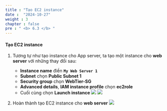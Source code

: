 ```yaml
---
title : "Tạo EC2 instance"
date :  "2024-10-27" 
weight : 3
chapter : false
pre : " <b> 6.3 </b> "
---
```


#### Tạo EC2 instance
1. Tương tự như tạo instance cho App server, ta tạo một instance cho **web server** với những thay đổi sau:
    - **Instance name** điền **`My Web Server 1`**
    - **Subnet** chọn **Public Subnet 1**
    - **Security group** chọn **WebTier-SG**
    - **Advanced details**, **IAM instance profile** chọn **ec2role**
    - Cuối cùng chọn **Launch instance**
![](/workshop01-AWS-FCJ-2025/images/6-3/01.png?width=50pc)
![](/workshop01-AWS-FCJ-2025/images/6-3/02.png?width=50pc)

2. Hoàn thành tạo EC2 instance cho **web server**
![](/workshop01-AWS-FCJ-2025/images/6-3/03.png?width=50pc)
